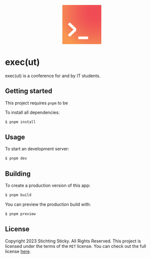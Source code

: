 <div align="center">
  <img
    src="./src/assets/logo-terminal.svg"
    alt="exec(ut) logo"
    width="128px"
    height="128px" />
</div>

# exec(ut)

exec(ut) is a conference for and by IT students.

## Getting started

This project requires `pnpm` to be

To install all dependencies:

```bash
$ pnpm install
```

## Usage

To start an development server:

```bash
$ pnpm dev 
```

## Building

To create a production version of this app:

```bash
$ pnpm build
```

You can preview the production build with:

```bash
$ pnpm preview
```

## License

Copyright 2023 Stichting Sticky. All Rights Reserved. This project is licensed under the terms of the `MIT` license. You can check out the full license [here](./LICENSE).

